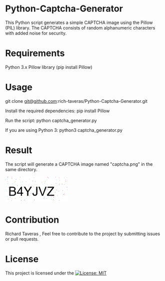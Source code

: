 # Python-Captcha-Generator
This Python script generates a simple CAPTCHA image using the Pillow (PIL) library. The CAPTCHA consists of random alphanumeric characters with added noise for security.

# Requirements
Python 3.x
Pillow library (pip install Pillow)

# Usage

git clone git@github.com:rich-taveras/Python-Captcha-Generator.git

Install the required dependencies:
pip install Pillow

Run the script:
python captcha_generator.py

If you are using Python 3:
python3 captcha_generator.py

# Result
The script will generate a CAPTCHA image named "captcha.png" in the same directory.

![CAPTCHA Example](images/captcha.png)


# Contribution
Richard Taveras
, Feel free to contribute to the project by submitting issues or pull requests.

# License
This project is licensed under the [![License: MIT](https://img.shields.io/badge/License-MIT-yellow.svg)](https://opensource.org/licenses/MIT)